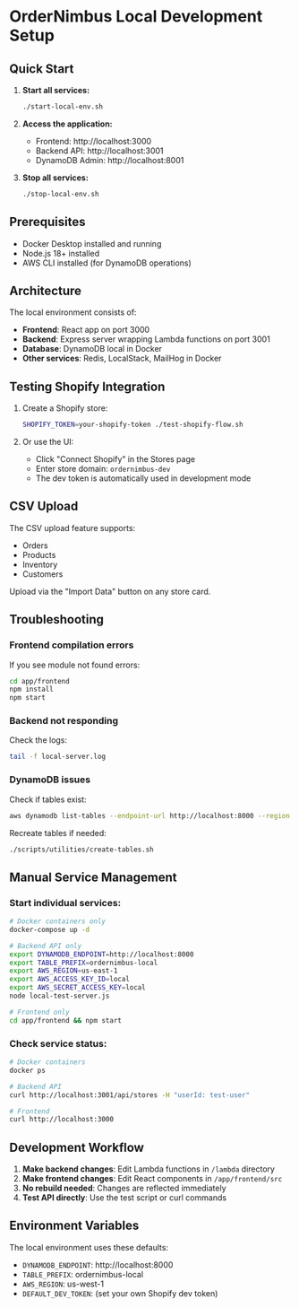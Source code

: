 # OrderNimbus Local Development Setup

## Quick Start

1. **Start all services:**
   ```bash
   ./start-local-env.sh
   ```

2. **Access the application:**
   - Frontend: http://localhost:3000
   - Backend API: http://localhost:3001
   - DynamoDB Admin: http://localhost:8001

3. **Stop all services:**
   ```bash
   ./stop-local-env.sh
   ```

## Prerequisites

- Docker Desktop installed and running
- Node.js 18+ installed
- AWS CLI installed (for DynamoDB operations)

## Architecture

The local environment consists of:
- **Frontend**: React app on port 3000
- **Backend**: Express server wrapping Lambda functions on port 3001
- **Database**: DynamoDB local in Docker
- **Other services**: Redis, LocalStack, MailHog in Docker

## Testing Shopify Integration

1. Create a Shopify store:
   ```bash
   SHOPIFY_TOKEN=your-shopify-token ./test-shopify-flow.sh
   ```

2. Or use the UI:
   - Click "Connect Shopify" in the Stores page
   - Enter store domain: `ordernimbus-dev`
   - The dev token is automatically used in development mode

## CSV Upload

The CSV upload feature supports:
- Orders
- Products
- Inventory
- Customers

Upload via the "Import Data" button on any store card.

## Troubleshooting

### Frontend compilation errors
If you see module not found errors:
```bash
cd app/frontend
npm install
npm start
```

### Backend not responding
Check the logs:
```bash
tail -f local-server.log
```

### DynamoDB issues
Check if tables exist:
```bash
aws dynamodb list-tables --endpoint-url http://localhost:8000 --region us-west-1
```

Recreate tables if needed:
```bash
./scripts/utilities/create-tables.sh
```

## Manual Service Management

### Start individual services:
```bash
# Docker containers only
docker-compose up -d

# Backend API only
export DYNAMODB_ENDPOINT=http://localhost:8000
export TABLE_PREFIX=ordernimbus-local
export AWS_REGION=us-east-1
export AWS_ACCESS_KEY_ID=local
export AWS_SECRET_ACCESS_KEY=local
node local-test-server.js

# Frontend only
cd app/frontend && npm start
```

### Check service status:
```bash
# Docker containers
docker ps

# Backend API
curl http://localhost:3001/api/stores -H "userId: test-user"

# Frontend
curl http://localhost:3000
```

## Development Workflow

1. **Make backend changes**: Edit Lambda functions in `/lambda` directory
2. **Make frontend changes**: Edit React components in `/app/frontend/src`
3. **No rebuild needed**: Changes are reflected immediately
4. **Test API directly**: Use the test script or curl commands

## Environment Variables

The local environment uses these defaults:
- `DYNAMODB_ENDPOINT`: http://localhost:8000
- `TABLE_PREFIX`: ordernimbus-local
- `AWS_REGION`: us-west-1
- `DEFAULT_DEV_TOKEN`: (set your own Shopify dev token)